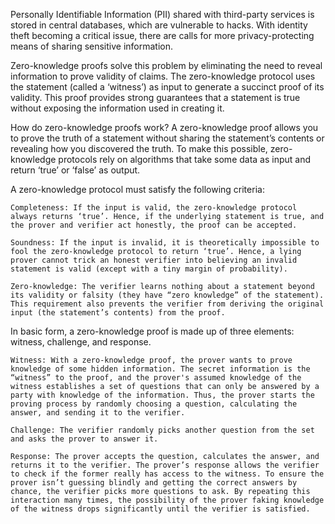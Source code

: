 Personally Identifiable Information (PII) shared with third-party services is stored in central databases, which are vulnerable to hacks. With identity theft becoming a critical issue, there are calls for more privacy-protecting means of sharing sensitive information.



Zero-knowledge proofs solve this problem by eliminating the need to reveal information to prove validity of claims. The zero-knowledge protocol uses the statement (called a ‘witness’) as input to generate a succinct proof of its validity. This proof provides strong guarantees that a statement is true without exposing the information used in creating it.

How do zero-knowledge proofs work?
A zero-knowledge proof allows you to prove the truth of a statement without sharing the statement’s contents or revealing how you discovered the truth. To make this possible, zero-knowledge protocols rely on algorithms that take some data as input and return ‘true’ or ‘false’ as output.

A zero-knowledge protocol must satisfy the following criteria:
```
Completeness: If the input is valid, the zero-knowledge protocol always returns ‘true’. Hence, if the underlying statement is true, and the prover and verifier act honestly, the proof can be accepted.
```
```
Soundness: If the input is invalid, it is theoretically impossible to fool the zero-knowledge protocol to return ‘true’. Hence, a lying prover cannot trick an honest verifier into believing an invalid statement is valid (except with a tiny margin of probability).
```
```
Zero-knowledge: The verifier learns nothing about a statement beyond its validity or falsity (they have “zero knowledge” of the statement). This requirement also prevents the verifier from deriving the original input (the statement’s contents) from the proof.
```


In basic form, a zero-knowledge proof is made up of three elements: witness, challenge, and response.

```
Witness: With a zero-knowledge proof, the prover wants to prove knowledge of some hidden information. The secret information is the “witness” to the proof, and the prover's assumed knowledge of the witness establishes a set of questions that can only be answered by a party with knowledge of the information. Thus, the prover starts the proving process by randomly choosing a question, calculating the answer, and sending it to the verifier.
```
```
Challenge: The verifier randomly picks another question from the set and asks the prover to answer it.
```
```
Response: The prover accepts the question, calculates the answer, and returns it to the verifier. The prover’s response allows the verifier to check if the former really has access to the witness. To ensure the prover isn’t guessing blindly and getting the correct answers by chance, the verifier picks more questions to ask. By repeating this interaction many times, the possibility of the prover faking knowledge of the witness drops significantly until the verifier is satisfied.
```